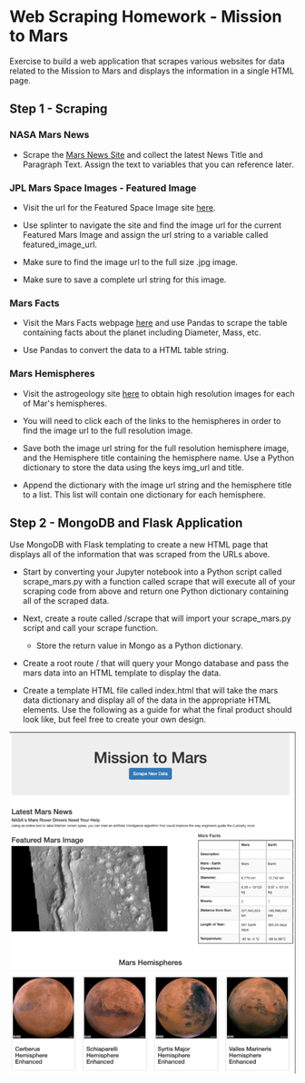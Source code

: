 # Web Scraping Homework - Mission to Mars

Exercise to build a web application that scrapes various websites for data related to the Mission to Mars and displays the information in a single HTML page.

## Step 1 - Scraping

### NASA Mars News

- Scrape the [Mars News Site](https://redplanetscience.com/) and collect the latest News Title and Paragraph Text. Assign the text to variables that you can reference later.
### JPL Mars Space Images - Featured Image

- Visit the url for the Featured Space Image site [here](https://spaceimages-mars.com/).

- Use splinter to navigate the site and find the image url for the current Featured Mars Image and assign the url string to a variable called featured_image_url.

- Make sure to find the image url to the full size .jpg image.

- Make sure to save a complete url string for this image.

### Mars Facts

- Visit the Mars Facts webpage [here](https://galaxyfacts-mars.com/) and use Pandas to scrape the table containing facts about the planet including Diameter, Mass, etc.

- Use Pandas to convert the data to a HTML table string.

### Mars Hemispheres

- Visit the astrogeology site [here](https://marshemispheres.com/) to obtain high resolution images for each of Mar's hemispheres.

- You will need to click each of the links to the hemispheres in order to find the image url to the full resolution image.

- Save both the image url string for the full resolution hemisphere image, and the Hemisphere title containing the hemisphere name. Use a Python dictionary to store the data using the keys img_url and title.

- Append the dictionary with the image url string and the hemisphere title to a list. This list will contain one dictionary for each hemisphere.

## Step 2 - MongoDB and Flask Application

Use MongoDB with Flask templating to create a new HTML page that displays all of the information that was scraped from the URLs above.

- Start by converting your Jupyter notebook into a Python script called scrape_mars.py with a function called scrape that will execute all of your scraping code from above and return one Python dictionary containing all of the scraped data.

- Next, create a route called /scrape that will import your scrape_mars.py script and call your scrape function.

    - Store the return value in Mongo as a Python dictionary.

- Create a root route / that will query your Mongo database and pass the mars data into an HTML template to display the data.

- Create a template HTML file called index.html that will take the mars data dictionary and display all of the data in the appropriate HTML elements. Use the following as a guide for what the final product should look like, but feel free to create your own design.

![Scraped Site](/Screen_Shots/Flask_App_After_Scrape.png)
